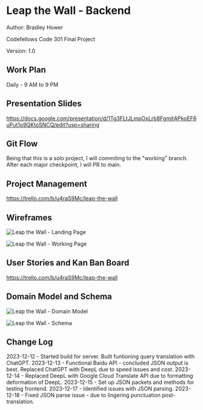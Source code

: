 # Leap the Wall - Backend

Author: Bradley Hower

Codefellows Code 301 Final Project

Version: 1.0

## Work Plan

Daily - 9 AM to 9 PM

## Presentation Slides

https://docs.google.com/presentation/d/1Tg3FLtJLmpOxLrb8FgmjtAPkoEF6uPut1o9QKtoSNCQ/edit?usp=sharing

## Git Flow

Being that this is a solo project, I will commiting to the "working" branch. After each major checkpoint, I will PR to main.

## Project Management

https://trello.com/b/u4raS9Mc/leap-the-wall

## Wireframes

![Leap the Wall - Landing Page](https://github.com/Bradley-Hower/leap-the-wall-frontend/assets/139923955/003b9638-88d1-4e40-8b9a-5df40906dab6)

![Leap the Wall - Working Page](https://github.com/Bradley-Hower/leap-the-wall-frontend/assets/139923955/323e6017-7193-4ddc-99fb-cbca5155e1a6)

## User Stories and Kan Ban Board

https://trello.com/b/u4raS9Mc/leap-the-wall

## Domain Model and Schema

![Leap the Wall - Domain Model](https://github.com/Bradley-Hower/leap-the-wall-frontend/assets/139923955/ece427f7-0624-42f8-a3c4-0b59cfd6ccfc)

![Leap the Wall - Schema](https://github.com/Bradley-Hower/leap-the-wall-frontend/assets/139923955/a3a01ad9-469f-41bd-94cc-d47b81f55b11)

## Change Log

2023-12-12 - Started build for server. Built funtioning query translation with ChatGPT.
2023-12-13 - Functional Baidu API - concluded JSON output is best. Replaced ChatGPT with DeepL due to speed issues and cost.
2023-12-14 - Replaced DeepL with Google Cloud Translate API due to formatting deformation of DeepL.
2023-12-15 - Set up JSON packets and methods for testing frontend.
2023-12-17 - Identified issues with JSON parsing.
2023-12-18 - Fixed JSON parse issue - due to lingering punctuation post-translation.
